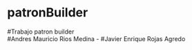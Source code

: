 # patronBuilder
#Trabajo patron builder  
#Andres Mauricio Rios Medina -
#Javier Enrique Rojas Agredo
